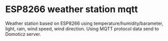 # ESP8266 weather station mqtt

Weather station based on ESP8266 using temperature/humidity/barameter, light, rain, wind speed, wind direction.
Using MQTT protocol data send to Domoticz server.